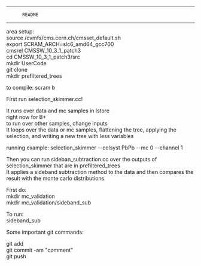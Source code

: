 ****************************
          README
****************************

area setup:  
source /cvmfs/cms.cern.ch/cmsset_default.sh  
export SCRAM_ARCH=slc6_amd64_gcc700  
cmsrel CMSSW_10_3_1_patch3  
cd CMSSW_10_3_1_patch3/src  
mkdir UserCode  
git clone <repo>  
mkdir prefiltered_trees  

to compile: scram b  

First run selection_skimmer.cc!  

It runs over data and mc samples in lstore  
right now for B+  
to run over other samples, change inputs  
It loops over the data or mc samples, flattening the tree, applying the selection, and writing a new tree with less variables  

running example: selection_skimmer --colsyst PbPb --mc 0 --channel 1  

Then you can run sideban_subtraction.cc over the outputs of selection_skimmer that are in prefiltered_trees  
It applies a sideband subtraction method to the data and then compares the result with the monte carlo distributions  

First do:  
mkdir mc_validation  
mkdir mc_validation/sideband_sub  

To run:  
sideband_sub

Some important git commands:

git add <file>  
git commit -am "comment"  
git push  
 




